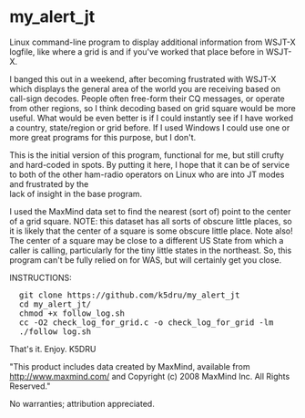 # my_alert_jt
Linux command-line program to display additional information from WSJT-X logfile, 
like where a grid is and if you've worked that place before in WSJT-X.  

I banged this out in a weekend, after becoming frustrated with WSJT-X which displays 
the general area of the world you are receiving based on call-sign decodes. People 
often free-form their CQ messages, or operate from other regions, so I think decoding 
based on grid square would be more useful. What would be even better is if I could 
instantly see if I have worked a country, state/region or grid before. If I used 
Windows I could use one or more great programs for this purpose, but I don't.

This is the initial version of this program, functional for me, but still crufty and 
hard-coded in spots. By putting it here, I hope that it can be of service to both of
the other ham-radio operators on Linux who are into JT modes and frustrated by the   
lack of insight in the base program.  

I used the MaxMind data set to find the nearest (sort of) point to the center of 
a grid square. NOTE: this dataset has all sorts of obscure little places, so it is likely 
that the center of a square is some obscure little place.  Note also! The center of a 
square may be close to a different US State from which a caller is calling, particularly 
for the tiny little states in the northeast. So, this program can't be fully relied on
for WAS, but will certainly get you close.

INSTRUCTIONS:

<pre>
  git clone https://github.com/k5dru/my_alert_jt
  cd my_alert_jt/
  chmod +x follow_log.sh 
  cc -O2 check_log_for_grid.c -o check_log_for_grid -lm
  ./follow_log.sh
</pre>

That's it.  Enjoy.  K5DRU

  "This product includes data created by MaxMind, available from http://www.maxmind.com/ and
   Copyright (c) 2008 MaxMind Inc.  All Rights Reserved."

No warranties; attribution appreciated. 
